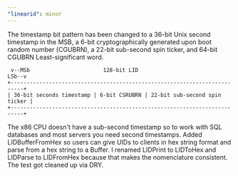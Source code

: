 ```yaml
---
"linearid": minor
---
```


The timestamp bit pattern has been changed to a 36-bit Unix second timestamp in the MSB, a 6-bit cryptographically generated upon boot random number (CGUBRN), a 22-bit sub-second spin ticker, and 64-bit CGUBRN Least-significant word. 

```AsciiArt
 v--MSb                       128-bit LID                           LSb--v
+--------------------------------------------------------------------------+
| 36-bit seconds timestamp | 6-bit CSRUBRN | 22-bit sub-second spin ticker |
+--------------------------------------------------------------------------+
```

The x86 CPU doesn't have a sub-second timestamp so to work with SQL databases and most servers you need second timestamps. Added LIDBufferFromHex so users can give UIDs to clients in hex string format and parse from a hex string to a Buffer. I renamed LIDPrint to LIDToHex and LIDParse to LIDFromHex because that makes the nomenclature consistent. The test got cleaned up via DRY. 
